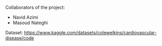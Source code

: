 Collaborators of the project: 
  * Navid Azimi
  * Masoud Nateghi

Dataset: https://www.kaggle.com/datasets/colewelkins/cardiovascular-disease/code 
